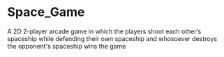 # Space_Game
 A 2D 2-player arcade game in which the players shoot each other’s spaceship while defending their own spaceship and whosoever destroys the opponent's spaceship wins the game
